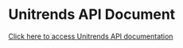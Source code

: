 # Unitrends API Document

[Click here to access Unitrends API documentation](https://github.com/unitrends/unitrends-api-doc/wiki)
